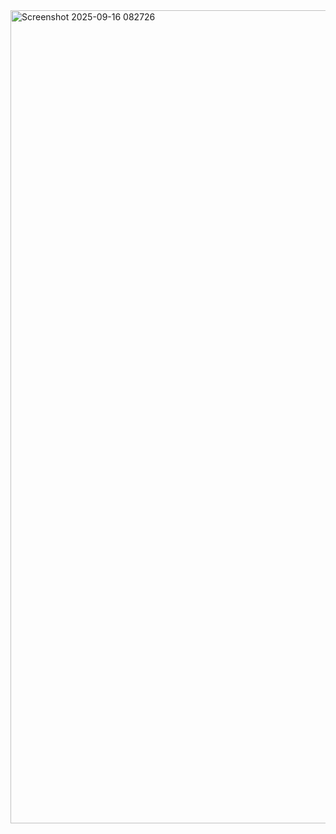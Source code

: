 <img width="2544" height="1301" alt="Screenshot 2025-09-16 082726" src="https://github.com/user-attachments/assets/9c1da3a3-b63d-457b-b173-284b6ada9384" />
